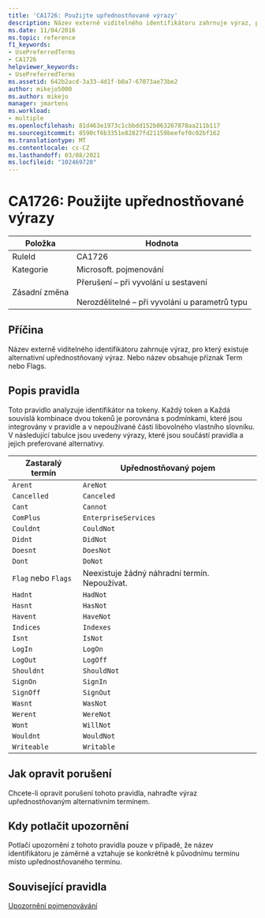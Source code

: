 ```yaml
---
title: 'CA1726: Použijte upřednostňované výrazy'
description: Název externě viditelného identifikátoru zahrnuje výraz, pro který existuje alternativní upřednostňovaný výraz. Nebo název obsahuje příznak Term nebo Flags.
ms.date: 11/04/2016
ms.topic: reference
f1_keywords:
- UsePreferredTerms
- CA1726
helpviewer_keywords:
- UsePreferredTerms
ms.assetid: 642b2acd-3a33-4d1f-b0a7-67073ae73be2
author: mikejo5000
ms.author: mikejo
manager: jmartens
ms.workload:
- multiple
ms.openlocfilehash: 81d463e1973c1cbbdd152b063267878aa211b117
ms.sourcegitcommit: 8590cf6b3351e82827fd21159beefef0c02bf162
ms.translationtype: MT
ms.contentlocale: cs-CZ
ms.lasthandoff: 03/08/2021
ms.locfileid: "102469720"
---
```

# <a name="ca1726-use-preferred-terms"></a>CA1726: Použijte upřednostňované výrazy

|Položka|Hodnota|
|-|-|
|RuleId|CA1726|
|Kategorie|Microsoft. pojmenování|
|Zásadní změna|Přerušení – při vyvolání u sestavení<br /><br /> Nerozdělitelné – při vyvolání u parametrů typu|

## <a name="cause"></a>Příčina

Název externě viditelného identifikátoru zahrnuje výraz, pro který existuje alternativní upřednostňovaný výraz. Nebo název obsahuje příznak Term nebo Flags.

## <a name="rule-description"></a>Popis pravidla

Toto pravidlo analyzuje identifikátor na tokeny. Každý token a Každá souvislá kombinace dvou tokenů je porovnána s podmínkami, které jsou integrovány v pravidle a v nepoužívané části libovolného vlastního slovníku. V následující tabulce jsou uvedeny výrazy, které jsou součástí pravidla a jejich preferované alternativy.

|Zastaralý termín|Upřednostňovaný pojem|
|-------------------|--------------------|
|`Arent`|`AreNot`|
|`Cancelled`|`Canceled`|
|`Cant`|`Cannot`|
|`ComPlus`|`EnterpriseServices`|
|`Couldnt`|`CouldNot`|
|`Didnt`|`DidNot`|
|`Doesnt`|`DoesNot`|
|`Dont`|`DoNot`|
|`Flag` nebo `Flags`|Neexistuje žádný náhradní termín. Nepoužívat.|
|`Hadnt`|`HadNot`|
|`Hasnt`|`HasNot`|
|`Havent`|`HaveNot`|
|`Indices`|`Indexes`|
|`Isnt`|`IsNot`|
|`LogIn`|`LogOn`|
|`LogOut`|`LogOff`|
|`Shouldnt`|`ShouldNot`|
|`SignOn`|`SignIn`|
|`SignOff`|`SignOut`|
|`Wasnt`|`WasNot`|
|`Werent`|`WereNot`|
|`Wont`|`WillNot`|
|`Wouldnt`|`WouldNot`|
|`Writeable`|`Writable`|

## <a name="how-to-fix-violations"></a>Jak opravit porušení
Chcete-li opravit porušení tohoto pravidla, nahraďte výraz upřednostňovaným alternativním termínem.

## <a name="when-to-suppress-warnings"></a>Kdy potlačit upozornění
Potlačí upozornění z tohoto pravidla pouze v případě, že název identifikátoru je záměrné a vztahuje se konkrétně k původnímu termínu místo upřednostňovaného termínu.

## <a name="related-rules"></a>Související pravidla
[Upozornění pojmenovávání](/dotnet/fundamentals/code-analysis/quality-rules/naming-warnings)
